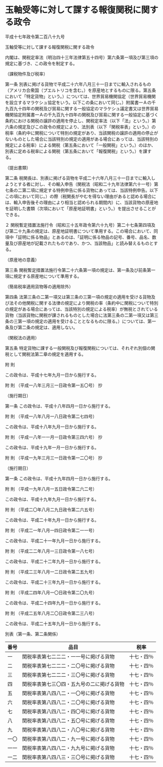 # 玉軸受等に対して課する報復関税に関する政令

平成十七年政令第二百八十九号

玉軸受等に対して課する報復関税に関する政令

内閣は、関税定率法（明治四十三年法律第五十四号）第六条第一項及び第三項の規定に基づき、この政令を制定する。

（課税物件及び税率）

第一条 別表に掲げる貨物で平成二十六年八月三十一日までに輸入されるもの（アメリカ合衆国（プエルトリコを含む。）を原産地とするものに限る。第五条において「特定貨物」という。）については、世界貿易機関協定（世界貿易機関を設立するマラケシュ協定をいう。以下この条において同じ。）附属書一Ａの千九百九十四年の関税及び貿易に関する一般協定のマラケシュ議定書又は世界貿易機関協定附属書一Ａの千九百九十四年の関税及び貿易に関する一般協定に基づく条約における関税の譲許の適用を停止し、関税定率法（以下「法」という。）第六条の規定及びこの政令の規定により、法別表（以下「関税率表」という。）の税率（条約中に関税について特別の規定があり、当該関税の譲許の適用の停止がないものとした場合に当該特別の規定の適用がある場合にあっては、当該特別の規定による税率）による関税（第五条において「一般関税」という。）のほか、別表に定める税率による関税（第五条において「報復関税」という。）を課する。

（提出書類）

第二条 税関長は、別表に掲げる貨物を平成二十六年八月三十一日までに輸入しようとする者に対し、その輸入申告（関税法（昭和二十九年法律第六十一号）第七条の二第二項に規定する特例申告に係る貨物にあっては、当該特例申告。以下この項において同じ。）の際（税関長がやむを得ない理由があると認める場合には、輸入申告後その理由により相当と認められる期間内）に、当該貨物の原産地を証明した書類（次項において「原産地証明書」という。）を提出させることができる。

２ 関税暫定措置法施行令（昭和三十五年政令第六十九号）第二十七条第四項及び第二十九条の規定は、原産地証明書について準用する。この場合において、同項中「証明に係る物品」とあるのは、「証明に係る物品の記号、番号、品名、数量及び原産地が記載されたものであり、かつ、当該物品」と読み替えるものとする。

（原産地の意義）

第三条 関税暫定措置法施行令第二十六条第一項の規定は、第一条及び前条第一項に規定する原産地について準用する。

（簡易税率適用貨物等の適用除外）

第四条 法第三条の二第一項又は第三条の三第一項の規定の適用を受ける貨物及び法その他関税に関する法律の規定により関税の率（条約中に関税について特別の規定がある場合にあっては、当該特別の規定による税率）が無税とされている貨物（当該貨物に関税が課されるものとした場合に法第三条の二第一項又は第三条の三第一項の規定の適用を受けることとなるものに限る。）については、第一条及び第二条の規定は、適用しない。

（関税法の適用）

第五条 特定貨物に課する一般関税及び報復関税については、それぞれ別個の関税として関税法第二章の規定を適用する。

附 則

この政令は、平成十七年九月一日から施行する。

附 則 （平成一八年三月三一日政令第一五〇号） 抄

（施行期日）

第一条 この政令は、平成十八年四月一日から施行する。

附 則 （平成一八年八月一八日政令第二七四号）

この政令は、平成十八年九月一日から施行する。

附 則 （平成一八年一一月一日政令第三四六号） 抄

この政令は、平成十九年一月一日から施行する。

附 則 （平成一九年三月三一日政令第一二〇号） 抄

（施行期日）

第一条 この政令は、平成十九年四月一日から施行する。

附 則 （平成一九年八月一五日政令第二六二号）

この政令は、平成十九年九月一日から施行する。

附 則 （平成二〇年八月二九日政令第二六五号）

この政令は、平成二十年九月一日から施行する。

附 則 （平成二一年八月一四日政令第二一一号）

この政令は、平成二十一年九月一日から施行する。

附 則 （平成二二年八月一三日政令第一八七号）

この政令は、平成二十二年九月一日から施行する。

附 則 （平成二三年八月一二日政令第二五九号）

この政令は、平成二十三年九月一日から施行する。

附 則 （平成二四年八月一〇日政令第二〇九号）

この政令は、平成二十四年九月一日から施行する。

附 則 （平成二五年八月二〇日政令第二三八号）

この政令は、平成二十五年九月一日から施行する。

別表（第一条、第二条関係）

番号 | 品目 | 税率  
---|---|---  
一 | 関税率表第七二二二・一一号に掲げる貨物 | 十七・四％  
二 | 関税率表第七二二二・二〇号に掲げる貨物 | 十七・四％  
三 | 関税率表第七二二二・三〇号に掲げる貨物 | 十七・四％  
四 | 関税率表第七三〇四・五九号の二に掲げる貨物 | 十七・四％  
五 | 関税率表第八四八二・一〇号に掲げる貨物 | 十七・四％  
六 | 関税率表第八四八二・二〇号に掲げる貨物 | 十七・四％  
七 | 関税率表第八四八二・四〇号に掲げる貨物 | 十七・四％  
八 | 関税率表第八四八二・五〇号に掲げる貨物 | 十七・四％  
九 | 関税率表第八四八二・八〇号に掲げる貨物 | 十七・四％  
一〇 | 関税率表第八四八二・九一号に掲げる貨物 | 十七・四％  
一一 | 関税率表第八四八二・九九号に掲げる貨物 | 十七・四％  
一二 | 関税率表第八四八三・三〇号に掲げる貨物 | 十七・四％
